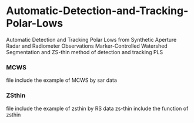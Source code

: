 # Automatic-Detection-and-Tracking-Polar-Lows
Automatic Detection and Tracking Polar Lows from  Synthetic Aperture Radar and Radiometer Observations
Marker-Controlled Watershed Segmentation and ZS-thin method of detection and tracking PLS




### MCWS
file include the example of MCWS by sar data
### ZSthin
file include the example of zsthin by RS data zs-thin include the function of zsthin
